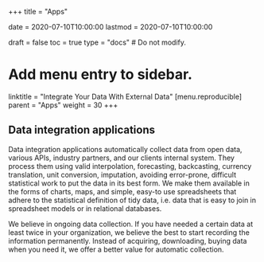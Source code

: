+++
title = "Apps"

date = 2020-07-10T10:00:00
lastmod = 2020-07-10T10:00:00

draft = false
toc = true
type = "docs"  # Do not modify.

# Add menu entry to sidebar.
linktitle = "Integrate Your Data With External Data"
[menu.reproducible]
  parent = "Apps"
  weight = 30
+++

## Data integration applications

Data integration applications automatically collect data from open data, various APIs, industry partners, and our clients internal system. They process them using valid interpolation, forecasting, backcasting, currency translation, unit conversion, imputation, avoiding error-prone, difficult statistical work to put the data in its best form. We make them available in the forms of charts, maps, and simple, easy-to use spreadsheets that adhere to the statistical definition of tidy data, i.e. data that is easy to join in spreadsheet models or in relational databases.  

We believe in ongoing data collection. If you have needed a certain data at least twice in your organization, we believe the best to start recording the information permanently. Instead of acquiring, downloading, buying data when you need it, we offer a better value for automatic collection. 